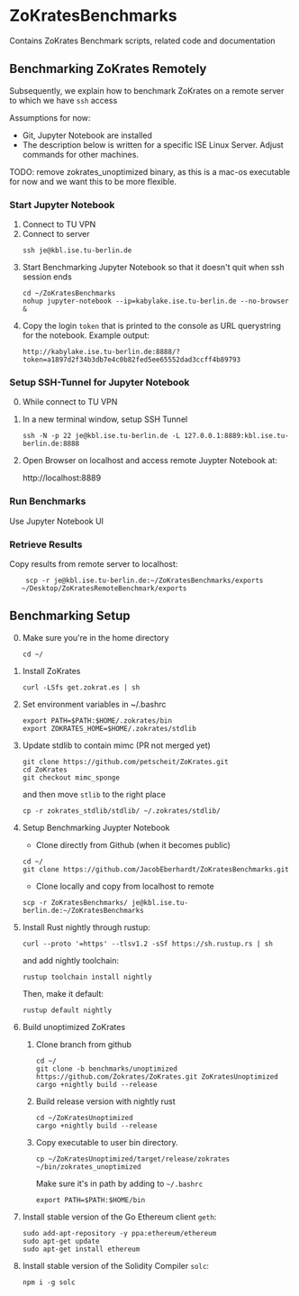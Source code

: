 # ZoKratesBenchmarks
Contains ZoKrates Benchmark scripts, related code and documentation

## Benchmarking ZoKrates Remotely 
Subsequently, we explain how to benchmark ZoKrates on a remote server to which we have `ssh` access

Assumptions for now:
- Git, Jupyter Notebook are installed
- The description below is written for a specific ISE Linux Server. Adjust commands for other machines.

TODO: remove zokrates_unoptimized binary, as this is a mac-os executable for now and we want this to be more flexible.

### Start Jupyter Notebook
1. Connect to TU VPN
2. Connect to server
    ```shell
    ssh je@kbl.ise.tu-berlin.de
    ```
3. Start Benchmarking Jupyter Notebook so that it doesn't quit when ssh session ends
    ```shell
    cd ~/ZoKratesBenchmarks
    nohup jupyter-notebook --ip=kabylake.ise.tu-berlin.de --no-browser &
    ```
4. Copy the login `token` that is printed to the console as URL querystring for the notebook. Example output:
    ```
    http://kabylake.ise.tu-berlin.de:8888/?token=a1897d2f34b3db7e4c0b82fed5ee65552dad3ccff4b89793
    ```

### Setup SSH-Tunnel for Jupyter Notebook
0. While connect to TU VPN
1. In a new terminal window, setup SSH Tunnel
    ```shell
    ssh -N -p 22 je@kbl.ise.tu-berlin.de -L 127.0.0.1:8889:kbl.ise.tu-berlin.de:8888
    ```
2. Open Browser on localhost and access remote Juypter Notebook at:

    http://localhost:8889

### Run Benchmarks
Use Jupyter Notebook UI

### Retrieve Results
 Copy results from remote server to localhost:
 ```shell
     scp -r je@kbl.ise.tu-berlin.de:~/ZoKratesBenchmarks/exports
    ~/Desktop/ZoKratesRemoteBenchmark/exports
```

## Benchmarking Setup

0. Make sure you're in the home directory
    ```shell
    cd ~/
    ```

1. Install ZoKrates 
    ```shell
    curl -LSfs get.zokrat.es | sh
    ```

2. Set environment variables in ~/.bashrc
    ```
    export PATH=$PATH:$HOME/.zokrates/bin
    export ZOKRATES_HOME=$HOME/.zokrates/stdlib
    ```

3. Update stdlib to contain mimc (PR not merged yet)
    ```shell
    git clone https://github.com/petscheit/ZoKrates.git
    cd ZoKrates
    git checkout mimc_sponge
    ```
    and then move `stlib` to the right place
    ```shell
    cp -r zokrates_stdlib/stdlib/ ~/.zokrates/stdlib/
    ```

4. Setup Benchmarking Juypter Notebook

    - Clone directly from Github (when it becomes public)
     ```shell
    cd ~/
    git clone https://github.com/JacobEberhardt/ZoKratesBenchmarks.git
    ```
    - Clone locally and copy from localhost to remote
    ```shell
    scp -r ZoKratesBenchmarks/ je@kbl.ise.tu-berlin.de:~/ZoKratesBenchmarks
    ```
5. Install Rust nightly through rustup:
    ```shell
   curl --proto '=https' --tlsv1.2 -sSf https://sh.rustup.rs | sh
    ```
    and add nightly toolchain:
    ```shell
    rustup toolchain install nightly
    ```
    Then, make it default:
    ```shell
    rustup default nightly
    ```
    
6. Build unoptimized ZoKrates
    1. Clone branch from github
        ```shell
        cd ~/
        git clone -b benchmarks/unoptimized https://github.com/Zokrates/ZoKrates.git ZoKratesUnoptimized
        cargo +nightly build --release
        ```
    2. Build release version with nightly rust
        ```shell
        cd ~/ZoKratesUnoptimized
        cargo +nightly build --release
        ```
    3. Copy executable to user bin directory. 
        ```shell
        cp ~/ZoKratesUnoptimized/target/release/zokrates ~/bin/zokrates_unoptimized
        ```
        Make sure it's in path by adding to `~/.bashrc`
        ```
        export PATH=$PATH:$HOME/bin
        ```

7. Install stable version of the Go Ethereum client `geth`:
    ```
    sudo add-apt-repository -y ppa:ethereum/ethereum
    sudo apt-get update
    sudo apt-get install ethereum
    ```

8. Install stable version of the Solidity Compiler `solc`:
    ```
    npm i -g solc
    ```